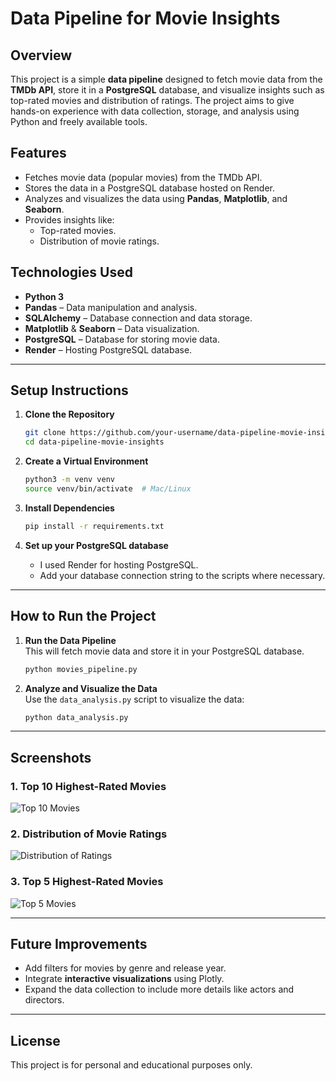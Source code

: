 # **Data Pipeline for Movie Insights**

## **Overview**
This project is a simple **data pipeline** designed to fetch movie data from the **TMDb API**, store it in a **PostgreSQL** database, and visualize insights such as top-rated movies and distribution of ratings. The project aims to give hands-on experience with data collection, storage, and analysis using Python and freely available tools.

## **Features**
- Fetches movie data (popular movies) from the TMDb API.
- Stores the data in a PostgreSQL database hosted on Render.
- Analyzes and visualizes the data using **Pandas**, **Matplotlib**, and **Seaborn**.
- Provides insights like:
  - Top-rated movies.
  - Distribution of movie ratings.

## **Technologies Used**
- **Python 3**
- **Pandas** – Data manipulation and analysis.
- **SQLAlchemy** – Database connection and data storage.
- **Matplotlib** & **Seaborn** – Data visualization.
- **PostgreSQL** – Database for storing movie data.
- **Render** – Hosting PostgreSQL database.

---

## **Setup Instructions**

1. **Clone the Repository**
   ```bash
   git clone https://github.com/your-username/data-pipeline-movie-insights.git
   cd data-pipeline-movie-insights
   ```

2. **Create a Virtual Environment**
   ```bash
   python3 -m venv venv
   source venv/bin/activate  # Mac/Linux
   ```

3. **Install Dependencies**
   ```bash
   pip install -r requirements.txt
   ```

4. **Set up your PostgreSQL database**
   - I used Render for hosting PostgreSQL.
   - Add your database connection string to the scripts where necessary.

---

## **How to Run the Project**

1. **Run the Data Pipeline**  
   This will fetch movie data and store it in your PostgreSQL database.
   ```bash
   python movies_pipeline.py
   ```

2. **Analyze and Visualize the Data**  
   Use the `data_analysis.py` script to visualize the data:
   ```bash
   python data_analysis.py
   ```

---

## **Screenshots**

### **1. Top 10 Highest-Rated Movies**
![Top 10 Movies](./Screenshot%202025-02-08%20at%2012.09.09%20AM.png)

### **2. Distribution of Movie Ratings**
![Distribution of Ratings](./Screenshot%202025-02-08%20at%2012.10.33%20AM.png)

### **3. Top 5 Highest-Rated Movies**
![Top 5 Movies](./Screenshot%202025-02-08%20at%2012.11.32%20AM.png)

---

## **Future Improvements**
- Add filters for movies by genre and release year.
- Integrate **interactive visualizations** using Plotly.
- Expand the data collection to include more details like actors and directors.

---

## **License**
This project is for personal and educational purposes only.

